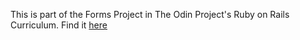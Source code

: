 This is part of the Forms Project in The Odin Project's Ruby on Rails Curriculum. 
Find it [here](http://www.theodinproject.com/courses/ruby-on-rails/lessons/forms?ref=lnav)